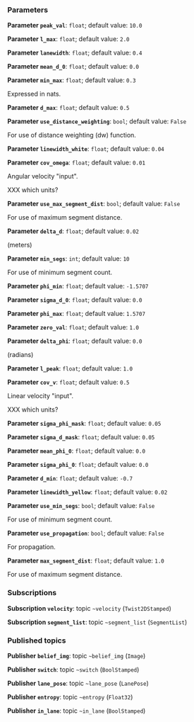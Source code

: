 <div id='lane_filter-lane_filter_node-autogenerated' markdown='1'>


<!-- do not edit this file, autogenerated -->

### Parameters 

**Parameter `peak_val`**: `float`; default value: `10.0`



**Parameter `l_max`**: `float`; default value: `2.0`



**Parameter `lanewidth`**: `float`; default value: `0.4`



**Parameter `mean_d_0`**: `float`; default value: `0.0`



**Parameter `min_max`**: `float`; default value: `0.3`

Expressed in nats.

**Parameter `d_max`**: `float`; default value: `0.5`



**Parameter `use_distance_weighting`**: `bool`; default value: `False`

For use of distance weighting (dw) function.

**Parameter `linewidth_white`**: `float`; default value: `0.04`



**Parameter `cov_omega`**: `float`; default value: `0.01`

Angular velocity "input".

XXX which units?

**Parameter `use_max_segment_dist`**: `bool`; default value: `False`

For use of maximum segment distance.

**Parameter `delta_d`**: `float`; default value: `0.02`

(meters)

**Parameter `min_segs`**: `int`; default value: `10`

For use of minimum segment count.

**Parameter `phi_min`**: `float`; default value: `-1.5707`



**Parameter `sigma_d_0`**: `float`; default value: `0.0`



**Parameter `phi_max`**: `float`; default value: `1.5707`



**Parameter `zero_val`**: `float`; default value: `1.0`



**Parameter `delta_phi`**: `float`; default value: `0.0`

(radians)

**Parameter `l_peak`**: `float`; default value: `1.0`



**Parameter `cov_v`**: `float`; default value: `0.5`

Linear velocity "input".

XXX which units?

**Parameter `sigma_phi_mask`**: `float`; default value: `0.05`



**Parameter `sigma_d_mask`**: `float`; default value: `0.05`



**Parameter `mean_phi_0`**: `float`; default value: `0.0`



**Parameter `sigma_phi_0`**: `float`; default value: `0.0`



**Parameter `d_min`**: `float`; default value: `-0.7`



**Parameter `linewidth_yellow`**: `float`; default value: `0.02`



**Parameter `use_min_segs`**: `bool`; default value: `False`

For use of minimum segment count.

**Parameter `use_propagation`**: `bool`; default value: `False`

For propagation.

**Parameter `max_segment_dist`**: `float`; default value: `1.0`

For use of maximum segment distance.

### Subscriptions 

**Subscription `velocity`**: topic `~velocity` (`Twist2DStamped`)



**Subscription `segment_list`**: topic `~segment_list` (`SegmentList`)



### Published topics

**Publisher `belief_img`**: topic `~belief_img` (`Image`)



**Publisher `switch`**: topic `~switch` (`BoolStamped`)



**Publisher `lane_pose`**: topic `~lane_pose` (`LanePose`)



**Publisher `entropy`**: topic `~entropy` (`Float32`)



**Publisher `in_lane`**: topic `~in_lane` (`BoolStamped`)





</div>
<style>
.box {
    display: block;
}
.box + .box {
 margin-top: 2em;
}
</style>

    